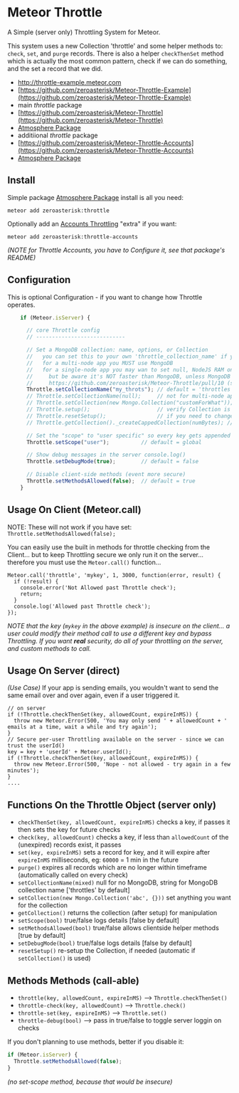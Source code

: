 # Meteor Throttle

A Simple (server only) Throttling System for Meteor.

This system uses a new Collection 'throttle' and some helper methods to:
`check`, `set`, and `purge` records.  There is also a helper `checkThenSet`
method which is actually the most common pattern, check if we can do something,
and the set a record that we did.

* http://throttle-example.meteor.com
 * [https://github.com/zeroasterisk/Meteor-Throttle-Example](https://github.com/zeroasterisk/Meteor-Throttle-Example)
* main *throttle* package
 * [https://github.com/zeroasterisk/Meteor-Throttle](https://github.com/zeroasterisk/Meteor-Throttle)
 * [Atmosphere Package](https://atmospherejs.com/zeroasterisk/throttle)
* additiional *throttle* package
 * [https://github.com/zeroasterisk/Meteor-Throttle-Accounts](https://github.com/zeroasterisk/Meteor-Throttle-Accounts)
 * [Atmosphere Package](https://atmospherejs.com/zeroasterisk/throttle-accounts)

## Install

Simple package [Atmosphere Package](https://atmospherejs.com/zeroasterisk/throttle) install is all you need:

    meteor add zeroasterisk:throttle

Optionally add an [Accounts Throttling](https://atmospherejs.com/zeroasterisk/throttle-accounts) "extra" if you want:

    meteor add zeroasterisk:throttle-accounts

*(NOTE for Throttle Accounts, you have to Configure it, see that package's README)*

## Configuration

This is optional Configuration - if you want to change how Throttle operates.

```js
    if (Meteor.isServer) {

      // core Throttle config
      // ----------------------------

      // Set a MongoDB collection: name, options, or Collection
      //   you can set this to your own 'throttle_collection_name' if you need to
      //   for a multi-node app you MUST use MongoDB
      //   for a single-node app you may wan to set null, NodeJS RAM only (no MongoDB)
      //     but be aware it's NOT faster than MongoDB, unless MongoDB is bottlenecked
      //     https://github.com/zeroasterisk/Meteor-Throttle/pull/10 (see profiling, thanks @osv)
      Throttle.setCollectionName("my_throts"); // default = 'throttles'
      // Throttle.setCollectionName(null);     // not for multi-node apps, not faster in general
      // Throttle.setCollection(new Mongo.Collection("customForWhat")); // full control over Collection
      // Throttle.setup();                     // verify Collection is set up (automatic, no need to manually call)
      // Throttle.resetSetup();                // if you need to change collection after setup()
      // Throttle.getCollection()._createCappedCollection(numBytes); // access to already setup Collection

      // Set the "scope" to "user specific" so every key gets appended w/ userId
      Throttle.setScope("user");          // default = global

      // Show debug messages in the server console.log()
      Throttle.setDebugMode(true);        // default = false

      // Disable client-side methods (event more secure)
      Throttle.setMethodsAllowed(false);  // default = true
    }
```

## Usage On Client (Meteor.call)

NOTE: These will not work if you have set: `Throttle.setMethodsAllowed(false);`

You can easily use the built in methods for throttle checking from the
Client... but to keep Throttling secure we only run it on the server...
therefore you must use the `Meteor.call()` function...

    Meteor.call('throttle', 'mykey', 1, 3000, function(error, result) {
      if (!result) {
        console.error('Not Allowed past Throttle check');
        return;
      }
      console.log('Allowed past Throttle check');
    });

*NOTE that the key (`mykey` in the above example) is insecure on the client... a user could modify their method call to use a different key and bypass Throttling.  If you want **real** security, do all of your throttling on the server, and custom methods to call.*

## Usage On Server (direct)

_(Use Case)_ If your app is sending emails, you wouldn't want to send the same email over
and over again, even if a user triggered it.

    // on server
    if (!Throttle.checkThenSet(key, allowedCount, expireInMS)) {
      throw new Meteor.Error(500, 'You may only send ' + allowedCount + ' emails at a time, wait a while and try again');
    }
    // Secure per-user Throttling available on the server - since we can trust the userId()
    key = key + 'userId' + Meteor.userId();
    if (!Throttle.checkThenSet(key, allowedCount, expireInMS)) {
      throw new Meteor.Error(500, 'Nope - not allowed - try again in a few minutes');
    }
    ....


## Functions On the Throttle Object (server only)

* `checkThenSet(key, allowedCount, expireInMS)` checks a key, if passes it then sets the key for future checks
* `check(key, allowedCount)` checks a key, if less than `allowedCount` of the (unexpired) records exist, it passes
* `set(key, expireInMS)` sets a record for key, and it will expire after `expireInMS` milliseconds, eg: `60000` = 1 min in the future
* `purge()` expires all records which are no longer within timeframe (automatically called on every check)
* `setCollectionName(mixed)` null for no MongoDB, string for MongoDB collection name ['throttles' by default]
* `setCollection(new Mongo.Collection('abc', {}))` set anything you want for the collection
* `getCollection()` returns the collection (after setup) for manipulation
* `setScope(bool)` true/false logs details [false by default]
* `setMethodsAllowed(bool)` true/false allows clientside helper methods [true by default]
* `setDebugMode(bool)` true/false logs details [false by default]
* `resetSetup()` re-setup the Collection, if needed (automatic if `setCollection()` is used)


## Methods Methods (call-able)

* `throttle(key, allowedCount, expireInMS)` --> `Throttle.checkThenSet()`
* `throttle-check(key, allowedCount)` --> `Throttle.check()`
* `throttle-set(key, expireInMS)` --> `Throttle.set()`
* `throttle-debug(bool)` --> pass in true/false to toggle server loggin on checks

If you don't planning to use methods, better if you disable it:

```js
if (Meteor.isServer) {
  Throttle.setMethodsAllowed(false);
}
```

*(no set-scope method, because that would be insecure)*

